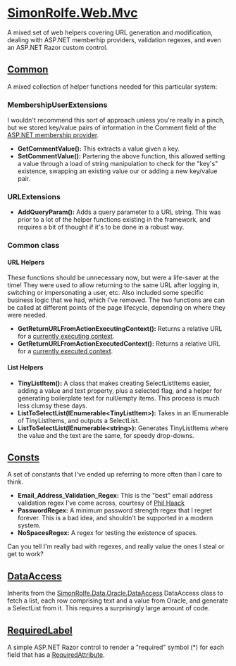 # [SimonRolfe.Web.Mvc](../src/SimonRolfe.Web.Mvc)

A mixed set of web helpers covering URL generation and modification, dealing with ASP.NET memberhip providers, validation regexes, and even an ASP.NET Razor custom control.

## [Common](../src/SimonRolfe.Web.Mvc/Common.cs)

A mixed collection of helper functions needed for this particular system:

### MembershipUserExtensions

I wouldn't recommend this sort of approach unless you're really in a pinch, but we  stored key/value pairs of information in the Comment field of the [ASP.NET membership provider](https://docs.microsoft.com/en-us/dotnet/framework/wcf/feature-details/how-to-use-the-aspnet-membership-provider).

- **GetCommentValue():** This extracts a value given a key.
- **SetCommentValue():** Partering the above function, this allowed setting a value through a load of string manipulation to check for the "key's" existence, swapping an existing value our or adding a new key/value pair.

### URLExtensions

- **AddQueryParam():** Adds a query parameter to a URL string. This was prior to a lot of the helper functions existing in the framework, and requires a bit of thought if it's to be done in a robust way.

### Common class

#### URL Helpers

These functions should be unnecessary now, but were a life-saver at the time! They were used to allow returning to the same URL after logging in, switching or impersonating a user, etc. Also included some specific business logic that we had, which I've removed. The two functions are can be called at different points of the page lifecycle, depending on where they were needed.

- **GetReturnURLFromActionExecutingContext():** Returns a relative URL for a [currently executing context](https://docs.microsoft.com/en-us/previous-versions/aspnet/web-frameworks/dd505190(v=vs.118)).
- **GetReturnURLFromActionExecutedContext():** Returns a relative URL for a [currently executed context](https://docs.microsoft.com/en-us/previous-versions/aspnet/web-frameworks/dd492247(v%3dvs.118)).

#### List Helpers

- **TinyListItem():** A class that makes creating SelectListItems easier, adding a value and text property, plus a selected flag, and a helper for generating boilerplate text for null/empty items. This process is much less clumsy these days.
- **ListToSelectList(IEnumerable&lt;TinyListItem&gt;):** Takes in an IEnumerable of TinyListItems, and outputs a SelectList.
- **ListToSelectList(IEnumerable&lt;string&gt;):** Generates TinyListItems where the value and the text are the same, for speedy drop-downs.

## [Consts](../src/SimonRolfe.Web.Mvc/Consts.cs)

A set of constants that I've ended up referring to more often than I care to think.

- **Email_Address_Validation_Regex:** This is the "best" email address validation regex I've come across, courtesy of [Phil Haack](http://haacked.com/archive/2007/08/21/i-knew-how-to-validate-an-email-address-until-i.aspx)
- **PasswordRegex:** A minimum password strength regex that I regret forever. This is a bad idea, and shouldn't be supported in a modern system.
- **NoSpacesRegex:** A regex for testing the existence of spaces.

Can you tell I'm really bad with regexes, and really value the ones I steal or get to work?

## [DataAccess](../src/SimonRolfe.Web.Mvc/DataAccess.cs)

Inherits from the [SimonRolfe.Data.Oracle.DataAccess](SimonRolfe.Data.Oracle.md) DataAccess class to fetch a list, each row comprising text and a value from Oracle, and generate a SelectList from it. This requires a surprisingly large amount of code.

## [RequiredLabel](../src/SimonRolfe.Web.Mvc/RequiredLabel.cs)

A simple ASP.NET Razor control to render a "required" symbol (*) for each field that has a [RequiredAttribute](https://docs.microsoft.com/en-gb/dotnet/api/system.componentmodel.dataannotations.requiredattribute?view=netframework-4.7.1).